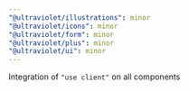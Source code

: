 ```yaml
---
"@ultraviolet/illustrations": minor
"@ultraviolet/icons": minor
"@ultraviolet/form": minor
"@ultraviolet/plus": minor
"@ultraviolet/ui": minor
---
```


Integration of `"use client"` on all components
